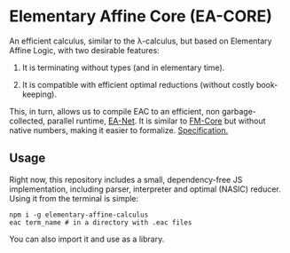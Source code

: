 # Elementary Affine Core (EA-CORE)

An efficient calculus, similar to the λ-calculus, but based on Elementary Affine Logic, with two desirable features:

1. It is terminating without types (and in elementary time).

2. It is compatible with efficient optimal reductions (without costly book-keeping).

This, in turn, allows us to compile EAC to an efficient, non garbage-collected, parallel runtime, [EA-Net](../EA-Net). It is similar to [FM-Core](../EA-COre) but without native numbers, making it easier to formalize. [Specification.](spec.md)

## Usage

Right now, this repository includes a small, dependency-free JS implementation, including parser, interpreter and optimal (NASIC) reducer. Using it from the terminal is simple:

```
npm i -g elementary-affine-calculus
eac term_name # in a directory with .eac files
```

You can also import it and use as a library.

